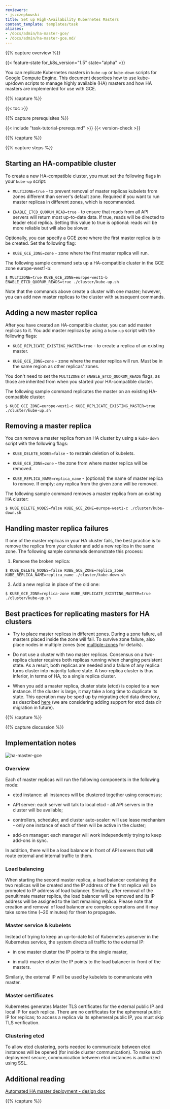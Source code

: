 ```yaml
---
reviewers:
- jszczepkowski
title: Set up High-Availability Kubernetes Masters
content_template: templates/task
aliases:
- /docs/admin/ha-master-gce/
- /docs/admin/ha-master-gce.md/
---
```


{{% capture overview %}}

{{< feature-state for_k8s_version="1.5" state="alpha" >}}

You can replicate Kubernetes masters in `kube-up` or `kube-down` scripts for Google Compute Engine.
This document describes how to use kube-up/down scripts to manage highly available (HA) masters and how HA masters are implemented for use with GCE.

{{% /capture %}}

{{< toc >}}

{{% capture prerequisites %}}

{{< include "task-tutorial-prereqs.md" >}} {{< version-check >}}

{{% /capture %}}

{{% capture steps %}}

## Starting an HA-compatible cluster

To create a new HA-compatible cluster, you must set the following flags in your `kube-up` script:

* `MULTIZONE=true` - to prevent removal of master replicas kubelets from zones different than server's default zone.
Required if you want to run master replicas in different zones, which is recommended.

* `ENABLE_ETCD_QUORUM_READ=true` - to ensure that reads from all API servers will return most up-to-date data.
If true, reads will be directed to leader etcd replica.
Setting this value to true is optional: reads will be more reliable but will also be slower.

Optionally, you can specify a GCE zone where the first master replica is to be created.
Set the following flag:

* `KUBE_GCE_ZONE=zone` - zone where the first master replica will run.

The following sample command sets up a HA-compatible cluster in the GCE zone europe-west1-b:

```shell
$ MULTIZONE=true KUBE_GCE_ZONE=europe-west1-b  ENABLE_ETCD_QUORUM_READS=true ./cluster/kube-up.sh
```

Note that the commands above create a cluster with one master;
however, you can add new master replicas to the cluster with subsequent commands.

## Adding a new master replica

After you have created an HA-compatible cluster, you can add master replicas to it.
You add master replicas by using a `kube-up` script with the following flags:

* `KUBE_REPLICATE_EXISTING_MASTER=true` - to create a replica of an existing
master.

* `KUBE_GCE_ZONE=zone` - zone where the master replica will run.
Must be in the same region as other replicas' zones.

You don't need to set the `MULTIZONE` or `ENABLE_ETCD_QUORUM_READS` flags,
as those are inherited from when you started your HA-compatible cluster.

The following sample command replicates the master on an existing HA-compatible cluster:

```shell
$ KUBE_GCE_ZONE=europe-west1-c KUBE_REPLICATE_EXISTING_MASTER=true ./cluster/kube-up.sh
```

## Removing a master replica

You can remove a master replica from an HA cluster by using a `kube-down` script with the following flags:

* `KUBE_DELETE_NODES=false` - to restrain deletion of kubelets.

* `KUBE_GCE_ZONE=zone` - the zone from where master replica will be removed.

* `KUBE_REPLICA_NAME=replica_name` - (optional) the name of master replica to remove.
If empty: any replica from the given zone will be removed.

The following sample command removes a master replica from an existing HA cluster:

```shell
$ KUBE_DELETE_NODES=false KUBE_GCE_ZONE=europe-west1-c ./cluster/kube-down.sh
```

## Handling master replica failures

If one of the master replicas in your HA cluster fails,
the best practice is to remove the replica from your cluster and add a new replica in the same zone.
The following sample commands demonstrate this process:

1. Remove the broken replica:

```shell
$ KUBE_DELETE_NODES=false KUBE_GCE_ZONE=replica_zone KUBE_REPLICA_NAME=replica_name ./cluster/kube-down.sh
```

<ol start="2"><li>Add a new replica in place of the old one:</li></ol>

```shell
$ KUBE_GCE_ZONE=replica-zone KUBE_REPLICATE_EXISTING_MASTER=true ./cluster/kube-up.sh
```

## Best practices for replicating masters for HA clusters

* Try to place master replicas in different zones. During a zone failure, all masters placed inside the zone will fail.
To survive zone failure, also place nodes in multiple zones
(see [multiple-zones](/docs/setup/multiple-zones/) for details).

* Do not use a cluster with two master replicas. Consensus on a two-replica cluster requires both replicas running when changing persistent state.
As a result, both replicas are needed and a failure of any replica turns cluster into majority failure state.
A two-replica cluster is thus inferior, in terms of HA, to a single replica cluster.

* When you add a master replica, cluster state (etcd) is copied to a new instance.
If the cluster is large, it may take a long time to duplicate its state.
This operation may be sped up by migrating etcd data directory, as described [here](https://coreos.com/etcd/docs/latest/admin_guide.html#member-migration)
(we are considering adding support for etcd data dir migration in future).

{{% /capture %}}

{{% capture discussion %}}

## Implementation notes

![ha-master-gce](/images/docs/ha-master-gce.png)

### Overview

Each of master replicas will run the following components in the following mode:

* etcd instance: all instances will be clustered together using consensus;

* API server: each server will talk to local etcd - all API servers in the cluster will be available;

* controllers, scheduler, and cluster auto-scaler: will use lease mechanism - only one instance of each of them will be active in the cluster;

* add-on manager: each manager will work independently trying to keep add-ons in sync.

In addition, there will be a load balancer in front of API servers that will route external and internal traffic to them.

### Load balancing

When starting the second master replica, a load balancer containing the two replicas will be created
and the IP address of the first replica will be promoted to IP address of load balancer.
Similarly, after removal of the penultimate master replica, the load balancer will be removed and its IP address will be assigned to the last remaining replica.
Please note that creation and removal of load balancer are complex operations and it may take some time (~20 minutes) for them to propagate.

### Master service & kubelets

Instead of trying to keep an up-to-date list of Kubernetes apiserver in the Kubernetes service,
the system directs all traffic to the external IP:

* in one master cluster the IP points to the single master,

* in multi-master cluster the IP points to the load balancer in-front of the masters.

Similarly, the external IP will be used by kubelets to communicate with master.

### Master certificates

Kubernetes generates Master TLS certificates for the external public IP and local IP for each replica.
There are no certificates for the ephemeral public IP for replicas;
to access a replica via its ephemeral public IP, you must skip TLS verification.

### Clustering etcd

To allow etcd clustering, ports needed to communicate between etcd instances will be opened (for inside cluster communication).
To make such deployment secure, communication between etcd instances is authorized using SSL.

## Additional reading

[Automated HA master deployment - design doc](https://git.k8s.io/community/contributors/design-proposals/cluster-lifecycle/ha_master.md)

{{% /capture %}}

